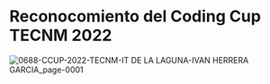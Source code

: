 # Reconocomiento del Coding Cup  TECNM 2022
![0688-CCUP-2022-TECNM-IT DE LA LAGUNA-IVAN HERRERA GARCIA_page-0001](https://user-images.githubusercontent.com/71898783/213763187-99226b37-1948-4216-9131-f6997c48fcaa.jpg)
